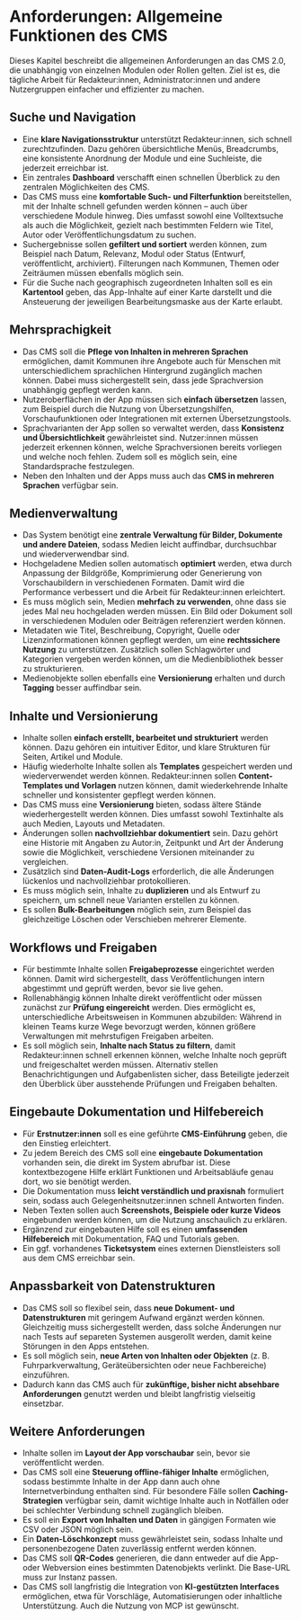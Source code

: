 # Anforderungen: Allgemeine Funktionen des CMS

Dieses Kapitel beschreibt die allgemeinen Anforderungen an das CMS 2.0, die unabhängig von einzelnen Modulen oder Rollen gelten. Ziel ist es, die tägliche Arbeit für Redakteur\:innen, Administrator\:innen und andere Nutzergruppen einfacher und effizienter zu machen.

## Suche und Navigation

* Eine **klare Navigationsstruktur** unterstützt Redakteur\:innen, sich schnell zurechtzufinden. Dazu gehören übersichtliche Menüs, Breadcrumbs, eine konsistente Anordnung der Module und eine Suchleiste, die jederzeit erreichbar ist.
* Ein zentrales **Dashboard** verschafft einen schnellen Überblick zu den zentralen Möglichkeiten des CMS.
* Das CMS muss eine **komfortable Such- und Filterfunktion** bereitstellen, mit der Inhalte schnell gefunden werden können – auch über verschiedene Module hinweg. Dies umfasst sowohl eine Volltextsuche als auch die Möglichkeit, gezielt nach bestimmten Feldern wie Titel, Autor oder Veröffentlichungsdatum zu suchen.
* Suchergebnisse sollen **gefiltert und sortiert** werden können, zum Beispiel nach Datum, Relevanz, Modul oder Status (Entwurf, veröffentlicht, archiviert). Filterungen nach Kommunen, Themen oder Zeiträumen müssen ebenfalls möglich sein.
* Für die Suche nach geographisch zugeordneten Inhalten soll es ein **Kartentool** geben, das App-Inhalte auf einer Karte darstellt und die Ansteuerung der jeweiligen Bearbeitungsmaske aus der Karte erlaubt.

## Mehrsprachigkeit

* Das CMS soll die **Pflege von Inhalten in mehreren Sprachen** ermöglichen, damit Kommunen ihre Angebote auch für Menschen mit unterschiedlichem sprachlichen Hintergrund zugänglich machen können. Dabei muss sichergestellt sein, dass jede Sprachversion unabhängig gepflegt werden kann.
* Nutzeroberflächen in der App  müssen sich **einfach übersetzen** lassen, zum Beispiel durch die Nutzung von Übersetzungshilfen, Vorschaufunktionen oder Integrationen mit externen Übersetzungstools.
* Sprachvarianten der App sollen so verwaltet werden, dass **Konsistenz und Übersichtlichkeit** gewährleistet sind. Nutzer\:innen müssen jederzeit erkennen können, welche Sprachversionen bereits vorliegen und welche noch fehlen. Zudem soll es möglich sein, eine Standardsprache festzulegen.
* Neben den Inhalten und der Apps muss auch das **CMS in mehreren Sprachen** verfügbar sein.

## Medienverwaltung

* Das System benötigt eine **zentrale Verwaltung für Bilder, Dokumente und andere Dateien**, sodass Medien leicht auffindbar, durchsuchbar und wiederverwendbar sind.
* Hochgeladene Medien sollen automatisch **optimiert** werden, etwa durch Anpassung der Bildgröße, Komprimierung oder Generierung von Vorschaubildern in verschiedenen Formaten. Damit wird die Performance verbessert und die Arbeit für Redakteur\:innen erleichtert.
* Es muss möglich sein, Medien **mehrfach zu verwenden**, ohne dass sie jedes Mal neu hochgeladen werden müssen. Ein Bild oder Dokument soll in verschiedenen Modulen oder Beiträgen referenziert werden können.
* Metadaten wie Titel, Beschreibung, Copyright, Quelle oder Lizenzinformationen können gepflegt werden, um eine **rechtssichere Nutzung** zu unterstützen. Zusätzlich sollen Schlagwörter und Kategorien vergeben werden können, um die Medienbibliothek besser zu strukturieren.
* Medienobjekte sollen ebenfalls eine **Versionierung** erhalten und durch **Tagging** besser auffindbar sein.

## Inhalte und Versionierung

* Inhalte sollen **einfach erstellt, bearbeitet und strukturiert** werden können. Dazu gehören ein intuitiver Editor, und klare Strukturen für Seiten, Artikel und Module.
* Häufig wiederholte Inhalte sollen als **Templates** gespeichert werden und wiederverwendet werden können. Redakteur\:innen sollen **Content-Templates und Vorlagen** nutzen können, damit wiederkehrende Inhalte schneller und konsistenter gepflegt werden können.
* Das CMS muss eine **Versionierung** bieten, sodass ältere Stände wiederhergestellt werden können. Dies umfasst sowohl Textinhalte als auch Medien, Layouts und Metadaten.
* Änderungen sollen **nachvollziehbar dokumentiert** sein. Dazu gehört eine Historie mit Angaben zu Autor\:in, Zeitpunkt und Art der Änderung sowie die Möglichkeit, verschiedene Versionen miteinander zu vergleichen.
* Zusätzlich sind **Daten-Audit-Logs** erforderlich, die alle Änderungen lückenlos und nachvollziehbar protokollieren.
* Es muss möglich sein, Inhalte zu **duplizieren** und als Entwurf zu speichern, um schnell neue Varianten erstellen zu können.
* Es sollen **Bulk-Bearbeitungen** möglich sein, zum Beispiel das gleichzeitige Löschen oder Verschieben mehrerer Elemente.

## Workflows und Freigaben

* Für bestimmte Inhalte sollen **Freigabeprozesse** eingerichtet werden können. Damit wird sichergestellt, dass Veröffentlichungen intern abgestimmt und geprüft werden, bevor sie live gehen.
* Rollenabhängig können Inhalte direkt veröffentlicht oder müssen zunächst zur **Prüfung eingereicht** werden. Dies ermöglicht es, unterschiedliche Arbeitsweisen in Kommunen abzubilden: Während in kleinen Teams kurze Wege bevorzugt werden, können größere Verwaltungen mit mehrstufigen Freigaben arbeiten.
* Es soll möglich sein, **Inhalte nach Status zu filtern**, damit Redakteur\:innen schnell erkennen können, welche Inhalte noch geprüft und freigeschaltet werden müssen. Alternativ stellen Benachrichtigungen und Aufgabenlisten sicher, dass Beteiligte jederzeit den Überblick über ausstehende Prüfungen und Freigaben behalten.

## Eingebaute Dokumentation und Hilfebereich

* Für **Erstnutzer\:innen** soll es eine geführte **CMS-Einführung** geben, die den Einstieg erleichtert.
* Zu jedem Bereich des CMS soll eine **eingebaute Dokumentation** vorhanden sein, die direkt im System abrufbar ist. Diese kontextbezogene Hilfe erklärt Funktionen und Arbeitsabläufe genau dort, wo sie benötigt werden.
* Die Dokumentation muss **leicht verständlich und praxisnah** formuliert sein, sodass auch Gelegenheitsnutzer\:innen schnell Antworten finden.
* Neben Texten sollen auch **Screenshots, Beispiele oder kurze Videos** eingebunden werden können, um die Nutzung anschaulich zu erklären.
* Ergänzend zur eingebauten Hilfe soll es einen **umfassenden Hilfebereich** mit Dokumentation, FAQ und Tutorials geben.
* Ein ggf. vorhandenes **Ticketsystem** eines externen Dienstleisters soll aus dem CMS erreichbar sein.

## Anpassbarkeit von Datenstrukturen

* Das CMS soll so flexibel sein, dass **neue Dokument- und Datenstrukturen** mit geringem Aufwand ergänzt werden können. Gleichzeitig muss sichergestellt werden, dass solche Änderungen nur nach Tests auf separeten Systemen ausgerollt werden, damit keine Störungen in den Apps entstehen.
* Es soll möglich sein, **neue Arten von Inhalten oder Objekten** (z. B. Fuhrparkverwaltung, Geräteübersichten oder neue Fachbereiche) einzuführen.
* Dadurch kann das CMS auch für **zukünftige, bisher nicht absehbare Anforderungen** genutzt werden und bleibt langfristig vielseitig einsetzbar.

## Weitere Anforderungen

* Inhalte sollen im **Layout der App vorschaubar** sein, bevor sie veröffentlicht werden.
* Das CMS soll eine **Steuerung offline-fähiger Inhalte** ermöglichen, sodass bestimmte Inhalte in der App dann auch ohne Internetverbindung enthalten sind. Für besondere Fälle sollen **Caching-Strategien** verfügbar sein, damit wichtige Inhalte auch in Notfällen oder bei schlechter Verbindung schnell zugänglich bleiben.
* Es soll ein **Export von Inhalten und Daten** in gängigen Formaten wie CSV oder JSON möglich sein.
* Ein **Daten-Löschkonzept** muss gewährleistet sein, sodass Inhalte und personenbezogene Daten zuverlässig entfernt werden können.
* Das CMS soll **QR-Codes** generieren, die dann entweder auf die App- oder Webversion eines bestimmten Datenobjekts verlinkt. Die Base-URL muss zur Instanz passen.
* Das CMS soll langfristig die Integration von **KI-gestützten Interfaces** ermöglichen, etwa für Vorschläge, Automatisierungen oder inhaltliche Unterstützung. Auch die Nutzung von MCP ist gewünscht.
